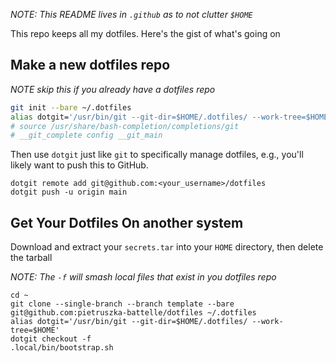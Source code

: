 _NOTE: This README lives in `.github` as to not clutter `$HOME`_

This repo keeps all my dotfiles.  Here's the gist of what's going on

## Make a new dotfiles repo

_NOTE skip this if you already have a dotfiles repo_

```sh
git init --bare ~/.dotfiles
alias dotgit='/usr/bin/git --git-dir=$HOME/.dotfiles/ --work-tree=$HOME'
# source /usr/share/bash-completion/completions/git
# __git_complete config __git_main
```

Then use `dotgit` just like `git` to specifically manage dotfiles, e.g., you'll
likely want to push this to GitHub.

```
dotgit remote add git@github.com:<your_username>/dotfiles
dotgit push -u origin main
```

## Get Your Dotfiles On another system

Download and extract your `secrets.tar` into your `HOME` directory, then delete the tarball

_NOTE: The `-f` will smash local files that exist in you dotfiles repo_

```
cd ~
git clone --single-branch --branch template --bare git@github.com:pietruszka-battelle/dotfiles ~/.dotfiles
alias dotgit='/usr/bin/git --git-dir=$HOME/.dotfiles/ --work-tree=$HOME'
dotgit checkout -f
.local/bin/bootstrap.sh
```
